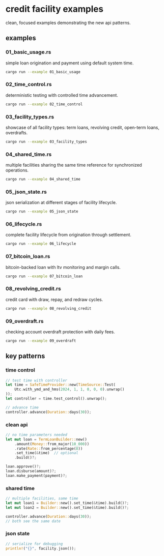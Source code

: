 # credit facility examples

clean, focused examples demonstrating the new api patterns.

## examples

### 01_basic_usage.rs
simple loan origination and payment using default system time.

```bash
cargo run --example 01_basic_usage
```

### 02_time_control.rs  
deterministic testing with controlled time advancement.

```bash
cargo run --example 02_time_control
```

### 03_facility_types.rs
showcase of all facility types: term loans, revolving credit, open-term loans, overdrafts.

```bash
cargo run --example 03_facility_types
```

### 04_shared_time.rs
multiple facilities sharing the same time reference for synchronized operations.

```bash
cargo run --example 04_shared_time
```

### 05_json_state.rs
json serialization at different stages of facility lifecycle.

```bash
cargo run --example 05_json_state
```

### 06_lifecycle.rs
complete facility lifecycle from origination through settlement.

```bash
cargo run --example 06_lifecycle
```

### 07_bitcoin_loan.rs
bitcoin-backed loan with ltv monitoring and margin calls.

```bash
cargo run --example 07_bitcoin_loan
```

### 08_revolving_credit.rs
credit card with draw, repay, and redraw cycles.

```bash
cargo run --example 08_revolving_credit
```

### 09_overdraft.rs
checking account overdraft protection with daily fees.

```bash
cargo run --example 09_overdraft
```

## key patterns

### time control
```rust
// test time with controller
let time = SafeTimeProvider::new(TimeSource::Test(
    Utc.with_ymd_and_hms(2024, 1, 1, 0, 0, 0).unwrap()
));
let controller = time.test_control().unwrap();

// advance time
controller.advance(Duration::days(30));
```

### clean api
```rust
// no time parameters needed
let mut loan = TermLoanBuilder::new()
    .amount(Money::from_major(10_000))
    .rate(Rate::from_percentage(8))
    .set_time(&time)  // optional
    .build()?;

loan.approve()?;
loan.disburse(amount)?;
loan.make_payment(payment)?;
```

### shared time
```rust
// multiple facilities, same time
let mut loan1 = Builder::new().set_time(&time).build()?;
let mut loan2 = Builder::new().set_time(&time).build()?;

controller.advance(Duration::days(30));
// both see the same date
```

### json state
```rust
// serialize for debugging
println!("{}", facility.json());
```